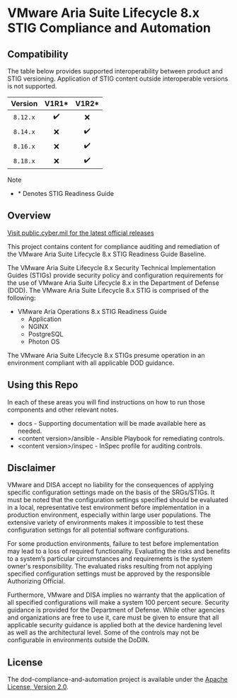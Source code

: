 # VMware Aria Suite Lifecycle 8.x STIG Compliance and Automation

## Compatibility
The table below provides supported interoperability between product and STIG versioning. Application of STIG content outside interoperable versions is not supported.

|       Version       |        V1R1*       |        V1R2*       |
|:-------------------:|:------------------:|:------------------:|
|      `8.12.x`       | :heavy_check_mark: |         :x:        |
|      `8.14.x`       |         :x:        | :heavy_check_mark: |
|      `8.16.x`       |         :x:        | :heavy_check_mark: |
|      `8.18.x`       |         :x:        | :heavy_check_mark: |

> [!NOTE]
> - \* Denotes STIG Readiness Guide   

## Overview
[Visit public.cyber.mil for the latest official releases](https://public.cyber.mil/stigs/)

This project contains content for compliance auditing and remediation of the VMware Aria Suite Lifecycle 8.x STIG Readiness Guide Baseline.

The VMware Aria Suite Lifecycle 8.x Security Technical Implementation Guides (STIGs) provide security policy and configuration requirements for the use of VMware Aria Suite Lifecycle 8.x in the Department of Defense (DOD). The VMware Aria Suite Lifecycle 8.x STIG is comprised of the following:

- VMware Aria Operations 8.x STIG Readiness Guide
  - Application
  - NGINX
  - PostgreSQL
  - Photon OS

The VMware Aria Suite Lifecycle 8.x STIGs presume operation in an environment compliant with all applicable DOD guidance.

## Using this Repo
In each of these areas you will find instructions on how to run those components and other relevant notes. 

- docs - Supporting documentation will be made available here as needed.
- \<content version\>/ansible - Ansible Playbook for remediating controls.
- \<content version\>/inspec - InSpec profile for auditing controls.

## Disclaimer
VMware and DISA accept no liability for the consequences of applying specific configuration settings made on the basis of the SRGs/STIGs. It must be noted that the configuration settings specified should be evaluated in a local, representative test environment before implementation in a production environment, especially within large user populations. The extensive variety of environments makes it impossible to test these configuration settings for all potential software configurations.

For some production environments, failure to test before implementation may lead to a loss of required functionality. Evaluating the risks and benefits to a system’s particular circumstances and requirements is the system owner's responsibility. The evaluated risks resulting from not applying specified configuration settings must be approved by the responsible Authorizing Official.

Furthermore, VMware and DISA implies no warranty that the application of all specified configurations will make a system 100 percent secure. Security guidance is provided for the Department of Defense. While other agencies and organizations are free to use it, care must be given to ensure that all applicable security guidance is applied both at the device hardening level as well as the architectural level. Some of the controls may not be configurable in environments outside the DoDIN.

## License
The dod-compliance-and-automation project is available under the [Apache License, Version 2.0](LICENSE).
